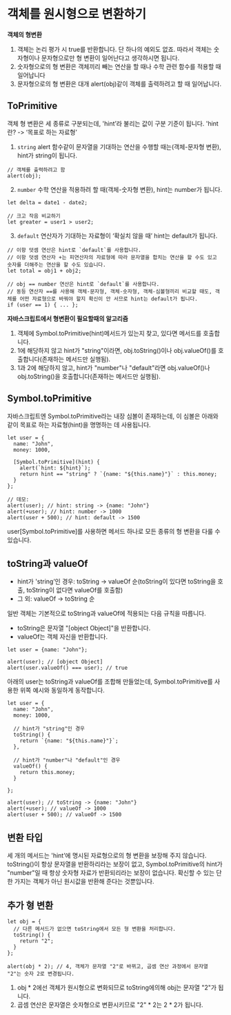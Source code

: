 # 객체를 원시형으로 변환하기

**객체의 형변환**
1. 객체는 논리 평가 시 true를 반환합니다. 단 하나의 예외도 없죠. 따라서 객체는 숫자형이나 문자형으로만 형 변환이 일어난다고 생각하시면 됩니다.
2. 숫자형으로의 형 변환은 객체끼리 빼는 연산을 할 때나 수학 관련 함수를 적용할 때 일어납니다
3. 문자형으로의 형 변환은 대개 alert(obj)같이 객체를 출력하려고 할 때 일어납니다.

## ToPrimitive

객체 형 변환은 세 종류로 구분되는데, 'hint’라 불리는 값이 구분 기준이 됩니다.
'hint 란? -> ‘목표로 하는 자료형’

1. ```string```
alert 함수같이 문자열을 기대하는 연산을 수행할 때는(객체-문자형 변환), hint가 string이 됩니다.

```
// 객체를 출력하려고 함
alert(obj);

```

2. ```number```
수학 연산을 적용하려 할 때(객체-숫자형 변환), hint는 number가 됩니다.

```
let delta = date1 - date2;

// 크고 작음 비교하기
let greater = user1 > user2;
```

3. ```default```
연산자가 기대하는 자료형이 ‘확실치 않을 때’ hint는 default가 됩니다. 

```
// 이항 덧셈 연산은 hint로 `default`를 사용합니다.
// 이항 덧셈 연산자 +는 피연산자의 자료형에 따라 문자열을 합치는 연산을 할 수도 있고 숫자를 더해주는 연산을 할 수도 있습니다. 
let total = obj1 + obj2;

// obj == number 연산은 hint로 `default`를 사용합니다.
// 동등 연산자 ==를 사용해 객체-문자형, 객체-숫자형, 객체-심볼형끼리 비교할 때도, 객체를 어떤 자료형으로 바꿔야 할지 확신이 안 서므로 hint는 default가 됩니다.
if (user == 1) { ... };
```

**자바스크립트에서 형변환이 필요할때의 알고리즘**
1. 객체에 Symbol.toPrimitive(hint)메서드가 있는지 찾고, 있다면 메서드를 호출합니다.
2. 1에 해당하지 않고 hint가 "string"이라면,
obj.toString()이나 obj.valueOf()를 호출합니다(존재하는 메서드만 실행됨).
3. 1과 2에 해당하지 않고, hint가 "number"나 "default"라면
obj.valueOf()나 obj.toString()을 호출합니다(존재하는 메서드만 실행됨).

## Symbol.toPrimitive

자바스크립트엔 Symbol.toPrimitive라는 내장 심볼이 존재하는데, 이 심볼은 아래와 같이 목표로 하는 자료형(hint)을 명명하는 데 사용됩니다.

```
let user = {
  name: "John",
  money: 1000,

  [Symbol.toPrimitive](hint) {
    alert(`hint: ${hint}`);
    return hint == "string" ? `{name: "${this.name}"}` : this.money;
  }
};

// 데모:
alert(user); // hint: string -> {name: "John"}
alert(+user); // hint: number -> 1000
alert(user + 500); // hint: default -> 1500
```

user[Symbol.toPrimitive]를 사용하면 메서드 하나로 모든 종류의 형 변환을 다룰 수 있습니다.

## toString과 valueOf

- hint가 'string’인 경우: toString -> valueOf 순(toString이 있다면 toString을 호출, toString이 없다면 valueOf를 호출함)
- 그 외: valueOf -> toString 순

일반 객체는 기본적으로 toString과 valueOf에 적용되는 다음 규칙을 따릅니다.

- toString은 문자열 "[object Object]"을 반환합니다.
- valueOf는 객체 자신을 반환합니다.

```
let user = {name: "John"};

alert(user); // [object Object]
alert(user.valueOf() === user); // true
```

아래의 user는 toString과 valueOf를 조합해 만들었는데, Symbol.toPrimitive를 사용한 위쪽 예시와 동일하게 동작합니다.

```
let user = {
  name: "John",
  money: 1000,

  // hint가 "string"인 경우
  toString() {
    return `{name: "${this.name}"}`;
  },

  // hint가 "number"나 "default"인 경우
  valueOf() {
    return this.money;
  }

};

alert(user); // toString -> {name: "John"}
alert(+user); // valueOf -> 1000
alert(user + 500); // valueOf -> 1500
```

## 변환 타입

세 개의 메서드는 'hint’에 명시된 자료형으로의 형 변환을 보장해 주지 않습니다.
toString()이 항상 문자열을 반환하리라는 보장이 없고, Symbol.toPrimitive의 hint가 "number"일 때 항상 숫자형 자료가 반환되리라는 보장이 없습니다.
확신할 수 있는 단 한 가지는 객체가 아닌 원시값을 반환해 준다는 것뿐입니다.

## 추가 형 변환

```
let obj = {
  // 다른 메서드가 없으면 toString에서 모든 형 변환을 처리합니다.
  toString() {
    return "2";
  }
};

alert(obj * 2); // 4, 객체가 문자열 "2"로 바뀌고, 곱셈 연산 과정에서 문자열 "2"는 숫자 2로 변경됩니다.
```

1. obj * 2에선 객체가 원시형으로 변화되므로 toString에의해 obj는 문자열 "2"가 됩니다.
2. 곱셈 연산은 문자열은 숫자형으로 변환시키므로 "2" * 2는 2 * 2가 됩니다.


